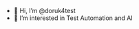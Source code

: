- 👋 Hi, I’m @doruk4test
- 👀 I’m interested in Test Automation and AI

<!---
doruk4test/doruk4test is a ✨ special ✨ repository because its `README.md` (this file) appears on your GitHub profile.
You can click the Preview link to take a look at your changes.
--->
